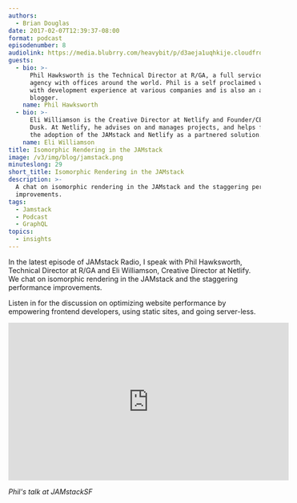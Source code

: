 ```yaml
---
authors:
  - Brian Douglas
date: 2017-02-07T12:39:37-08:00
format: podcast
episodenumber: 8
audiolink: https://media.blubrry.com/heavybit/p/d3aeja1uqhkije.cloudfront.net/podcasts/jamstack-radio/20161109-jamstack-radio-008.mp3
guests:
  - bio: >-
      Phil Hawksworth is the Technical Director at R/GA, a full service digital
      agency with offices around the world. Phil is a self proclaimed web geek
      with development experience at various companies and is also an avid
      blogger.
    name: Phil Hawksworth
  - bio: >-
      Eli Williamson is the Creative Director at Netlify and Founder/CEO of
      Dusk. At Netlify, he advises on and manages projects, and helps facilitate
      the adoption of the JAMstack and Netlify as a partnered solution.
    name: Eli Williamson
title: Isomorphic Rendering in the JAMstack
image: /v3/img/blog/jamstack.png
minuteslong: 29
short_title: Isomorphic Rendering in the JAMstack
description: >-
  A chat on isomorphic rendering in the JAMstack and the staggering performance
  improvements.
tags:
  - Jamstack
  - Podcast
  - GraphQL
topics:
  - insights
---
```


In the latest episode of JAMstack Radio, I speak with Phil Hawksworth, Technical Director at R/GA and Eli Williamson, Creative Director at Netlify. We chat on isomorphic rendering in the JAMstack and the staggering performance improvements.

Listen in for the discussion on optimizing website performance by empowering frontend developers, using static sites, and going server-less.

<iframe width="560" height="315" src="https://www.youtube.com/embed/lRg99MH6rhw" frameborder="0" allowfullscreen></iframe>

*Phil's talk at JAMstackSF*
